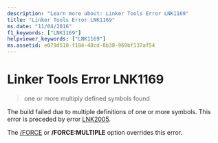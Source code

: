 ```yaml
---
description: "Learn more about: Linker Tools Error LNK1169"
title: "Linker Tools Error LNK1169"
ms.date: "11/04/2016"
f1_keywords: ["LNK1169"]
helpviewer_keywords: ["LNK1169"]
ms.assetid: e079d518-f184-48cd-8b38-969bf137af54
---
```

# Linker Tools Error LNK1169

> one or more multiply defined symbols found

The build failed due to multiple definitions of one or more symbols. This error is preceded by error [LNK2005](../../error-messages/tool-errors/linker-tools-error-lnk2005.md).

The [/FORCE](../../build/reference/force-force-file-output.md) or **/FORCE:MULTIPLE** option overrides this error.
